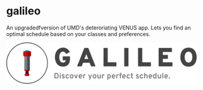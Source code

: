 # galileo
An upgradedfversion of UMD's deteroriating VENUS app. Lets you find an optimal schedule based on your classes and preferences.

![logo-image](https://raw.githubusercontent.com/rachitag22/galileo/master/static/img/logo3.png)
